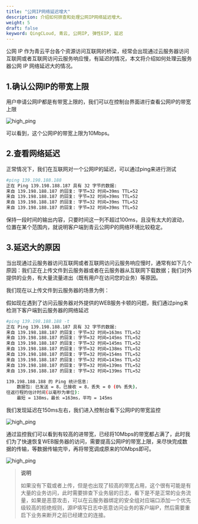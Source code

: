 ```yaml
---
title: "公网IP网络延迟增大"
description: 介绍如何排查和处理公网IP网络延迟增大。
weight: 5
draft: false
keyword: QingCLoud, 青云, 公网IP, 弹性EIP, 延迟
---
```


公网 IP 作为青云平台各个资源访问互联网的桥梁，经常会出现通过云服务器访问互联网或者互联网访问云服务响应慢，有延迟的情况，本文将介绍如何处理云服务器公网 IP 网络延迟大的情况。

## 1.确认公网IP的带宽上限

用户申请公网IP都是有带宽上限的，我们可以在控制台界面进行查看公网IP的带宽上限

![high_ping](../../_images/high_ping1.png)

可以看到，这个公网IP的带宽上限为10Mbps。

## 2.查看网络延迟

正常情况下，我们在互联网对一个公网IP的延迟，可以通过ping来进行测试
```bash
#ping 139.198.188.188
正在 Ping 139.198.188.187 具有 32 字节的数据:
来自 139.198.188.187 的回复: 字节=32 时间=39ms TTL=52
来自 139.198.188.187 的回复: 字节=32 时间=39ms TTL=52
来自 139.198.188.187 的回复: 字节=32 时间=39ms TTL=52
来自 139.198.188.187 的回复: 字节=32 时间=39ms TTL=52
```

保持一段时间的输出内容，只要时间这一列不超过100ms，且没有太大的波动，位置在某个范围内，就说明客户端到青云公网IP的网络环境比较稳定。

## 3.延迟大的原因

当出现通过云服务器访问互联网或者互联网访问云服务响应慢时，通常有如下几个原因：我们正在上传文件到云服务器或者在云服务器从互联网下载数据；我们对外提供的业务，有大量流量进出（既有用户在访问您的业务）等原因。

我们现在以上传文件到云服务器的场景为例：

假如现在遇到了访问云服务器对外提供的WEB服务卡顿的问题，我们通过ping来检测下客户端到云服务器的网络延迟
```bash
#ping 139.198.188.188 -t
正在 Ping 139.198.188.187 具有 32 字节的数据:
来自 139.198.188.187 的回复: 字节=32 时间=163ms TTL=52
来自 139.198.188.187 的回复: 字节=32 时间=145ms TTL=52
来自 139.198.188.187 的回复: 字节=32 时间=145ms TTL=52
来自 139.198.188.187 的回复: 字节=32 时间=138ms TTL=52
来自 139.198.188.187 的回复: 字节=32 时间=154ms TTL=52
来自 139.198.188.187 的回复: 字节=32 时间=143ms TTL=52
来自 139.198.188.187 的回复: 字节=32 时间=139ms TTL=52
来自 139.198.188.187 的回复: 字节=32 时间=139ms TTL=52

139.198.188.188 的 Ping 统计信息:
    数据包: 已发送 = 8，已接收 = 8，丢失 = 0 (0% 丢失)，
往返行程的估计时间(以毫秒为单位):
    最短 = 138ms，最长 =163ms，平均 = 145ms
```

我们发现延迟在150ms左右，我们进入控制台看下公网IP的带宽监控

![high_ping](../../_images/high_ping2.png)

通过监控我们可以看到有较高的进带宽，已经将10Mbps的带宽都占满了，此时我们为了快速恢复WEB服务器的访问，需要提高公网IP的带宽上限，来尽快完成数据的传输，等数据传输完毕，再将带宽调成原来的10Mbps即可。

![high_ping](../../_images/high_ping3.png)

>**说明**
>
>如果没有下载或者上传，但是也出现了较高的带宽占用，这个很有可能是有大量的业务访问，此时需要排查下业务层的日志，看下是不是正常的业务流量，如果是恶意攻击，可以在云服务器绑定的安全组对应端口添加一个优先级较高的拒绝规则，源IP填写日志中恶意访问业务的客户端IP，然后需要重启下业务来断开之前已经建立的连接。